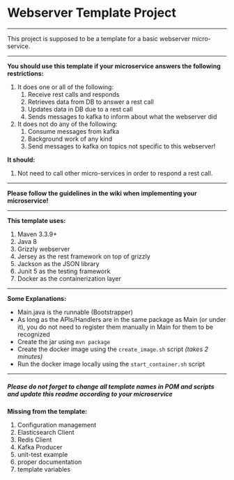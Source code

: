 # Webserver Template Project
***
This project is supposed to be a template for a basic webserver micro-service.
***

**You should use this template if your microservice answers the following restrictions:**
1. It does one or all of the following:
    1. Receive rest calls and responds
    2. Retrieves data from DB to answer a rest call
    3. Updates data in DB due to a rest call
    4. Sends messages to kafka to inform about what the webserver did
2. It does not do any of the following:
    1. Consume messages from kafka
    2. Background work of any kind
    3. Send messages to kafka on topics not specific to this webserver!
    
**It should:**    
1. Not need to call other micro-services in order to respond a rest call.

***
**Please follow the guidelines in the wiki when implementing your microservice!**
***

**This template uses:**
1. Maven 3.3.9+
1. Java 8
1. Grizzly webserver
1. Jersey as the rest framework on top of grizzly
1. Jackson as the JSON library
1. Junit 5 as the testing framework
1. Docker as the containerization layer


***
**Some Explanations:**
- Main.java is the runnable (Bootstrapper)
- As long as the APIs/Handlers are in the same package as Main (or under it), 
you do not need to register them manually in Main for them to be recognized
- Create the jar using `mvn package`
- Create the docker image using the `create_image.sh` script *(takes 2 minutes)*
- Run the docker image locally using the `start_container.sh` script
***
##### Please do not forget to change all template names in POM and scripts and update this readme according to your microservice



**Missing from the template:**
1. Configuration management
1. Elasticsearch Client
1. Redis Client
1. Kafka Producer
1. unit-test example
1. proper documentation
1. template variables